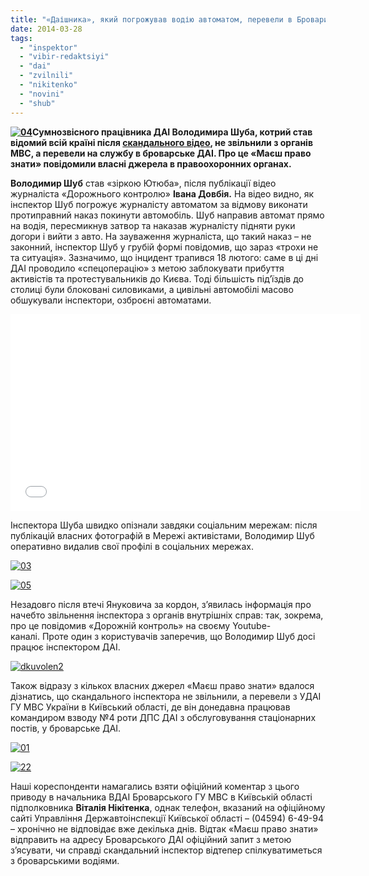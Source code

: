 ```yaml
---
title: "«Даішника», який погрожував водію автоматом, перевели в Бровари?"
date: 2014-03-28
tags: 
  - "inspektor"
  - "vibir-redaktsiyi"
  - "dai"
  - "zvilnili"
  - "nikitenko"
  - "novini"
  - "shub"
---
```


**[![04](https://mpz.brovary.org/wp-content/uploads/2014/03/04.jpg)](https://mpz.brovary.org/wp-content/uploads/2014/03/04.jpg)Сумнозвісного працівника ДАІ Володимира Шуба, котрий став відомий всій країні після [скандального відео](https://www.youtube.com/watch?v=C_dQfDVXvuU#t=302), не звільнили з органів МВС, а перевели на службу в броварське ДАІ. Про це «Маєш право знати» повідомили власні джерела в правоохоронних органах.**

**Володимир Шуб** став «зіркою Ютюба», після публікації відео журналіста «Дорожнього контролю» **Івана Довбія.** На відео видно, як інспектор Шуб погрожує журналісту автоматом за відмову виконати протиправний наказ покинути автомобіль. Шуб направив автомат прямо на водія, пересмикнув затвор та наказав журналісту підняти руки догори і вийти з авто. На зауваження журналіста, що такий наказ – не законний, інспектор Шуб у грубій формі повідомив, що зараз «трохи не та ситуація». Зазначимо, що інцидент трапився 18 лютого: саме в ці дні ДАІ проводило «спецоперацію» з метою заблокувати прибуття активістів та протестувальників до Києва. Тоді більшість під’їздів до столиці були блоковані силовиками, а цивільні автомобілі масово обшукували інспектори, озброєні автоматами.

<iframe src="//www.youtube.com/embed/C_dQfDVXvuU" height="315" width="560" allowfullscreen frameborder="0"></iframe>

Інспектора Шуба швидко опізнали завдяки соціальним мережам: після публікацій власних фотографій в Мережі активістами, Володимир Шуб оперативно видалив свої профілі в соціальних мережах.

[![03](https://mpz.brovary.org/wp-content/uploads/2014/03/03.jpg)](https://mpz.brovary.org/wp-content/uploads/2014/03/03.jpg)

[![05](https://mpz.brovary.org/wp-content/uploads/2014/03/05.jpg)](https://mpz.brovary.org/wp-content/uploads/2014/03/05.jpg)

Незадовго після втечі Януковича за кордон, з’явилась інформація про начебто звільнення інспектора з органів внутрішніх справ: так, зокрема, про це повідомив «Дорожній контроль» на своєму Youtube-каналі. Проте один з користувачів заперечив, що Володимир Шуб досі працює інспектором ДАІ.

[![dkuvolen2](https://mpz.brovary.org/wp-content/uploads/2014/03/dkuvolen2.jpg)](https://mpz.brovary.org/wp-content/uploads/2014/03/dkuvolen2.jpg)

Також відразу з кількох власних джерел «Маєш право знати» вдалося дізнатись, що скандального інспектора не звільнили, а перевели з УДАІ ГУ МВС України в Київський області, де він донедавна працював командиром взводу №4 роти ДПС ДАІ з обслуговування стаціонарних постів, у броварське ДАІ.

[![01](https://mpz.brovary.org/wp-content/uploads/2014/03/01.jpg)](https://mpz.brovary.org/wp-content/uploads/2014/03/01.jpg)

[![22](https://mpz.brovary.org/wp-content/uploads/2014/03/22.jpg)](https://mpz.brovary.org/wp-content/uploads/2014/03/22.jpg)

Наші кореспонденти намагались взяти офіційний коментар з цього приводу в начальника ВДАІ Броварського ГУ МВС в Київській області підполковника **Віталія Нікітенка**, однак телефон, вказаний на офіційному сайті Управління Державтоінспекції Київської області – (04594) 6-49-94 – хронічно не відповідає вже декілька днів. Відтак «Маєш право знати» відправить на адресу Броварського ДАІ офіційний запит з метою з’ясувати, чи справді скандальний інспектор відтепер спілкуватиметься з броварськими водіями.
